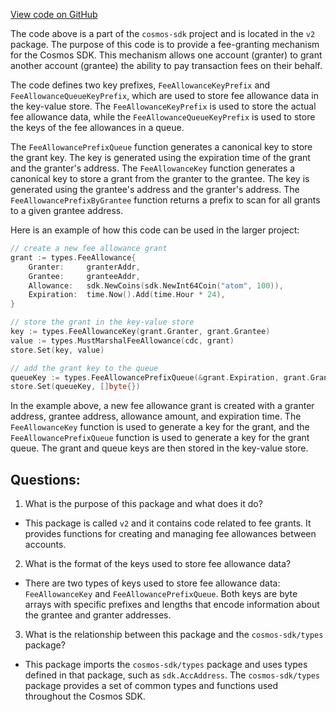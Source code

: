 [View code on GitHub](https://github.com/cosmos/cosmos-sdk/blob/main/x/feegrant/migrations/v2/keys.go)

The code above is a part of the `cosmos-sdk` project and is located in the `v2` package. The purpose of this code is to provide a fee-granting mechanism for the Cosmos SDK. This mechanism allows one account (granter) to grant another account (grantee) the ability to pay transaction fees on their behalf. 

The code defines two key prefixes, `FeeAllowanceKeyPrefix` and `FeeAllowanceQueueKeyPrefix`, which are used to store fee allowance data in the key-value store. The `FeeAllowanceKeyPrefix` is used to store the actual fee allowance data, while the `FeeAllowanceQueueKeyPrefix` is used to store the keys of the fee allowances in a queue. 

The `FeeAllowancePrefixQueue` function generates a canonical key to store the grant key. The key is generated using the expiration time of the grant and the granter's address. The `FeeAllowanceKey` function generates a canonical key to store a grant from the granter to the grantee. The key is generated using the grantee's address and the granter's address. The `FeeAllowancePrefixByGrantee` function returns a prefix to scan for all grants to a given grantee address.

Here is an example of how this code can be used in the larger project:

```go
// create a new fee allowance grant
grant := types.FeeAllowance{
    Granter:     granterAddr,
    Grantee:     granteeAddr,
    Allowance:   sdk.NewCoins(sdk.NewInt64Coin("atom", 100)),
    Expiration:  time.Now().Add(time.Hour * 24),
}

// store the grant in the key-value store
key := types.FeeAllowanceKey(grant.Granter, grant.Grantee)
value := types.MustMarshalFeeAllowance(cdc, grant)
store.Set(key, value)

// add the grant key to the queue
queueKey := types.FeeAllowancePrefixQueue(&grant.Expiration, grant.Granter)
store.Set(queueKey, []byte{})
```

In the example above, a new fee allowance grant is created with a granter address, grantee address, allowance amount, and expiration time. The `FeeAllowanceKey` function is used to generate a key for the grant, and the `FeeAllowancePrefixQueue` function is used to generate a key for the grant queue. The grant and queue keys are then stored in the key-value store.
## Questions: 
 1. What is the purpose of this package and what does it do?
- This package is called `v2` and it contains code related to fee grants. It provides functions for creating and managing fee allowances between accounts.

2. What is the format of the keys used to store fee allowance data?
- There are two types of keys used to store fee allowance data: `FeeAllowanceKey` and `FeeAllowancePrefixQueue`. Both keys are byte arrays with specific prefixes and lengths that encode information about the grantee and granter addresses.

3. What is the relationship between this package and the `cosmos-sdk/types` package?
- This package imports the `cosmos-sdk/types` package and uses types defined in that package, such as `sdk.AccAddress`. The `cosmos-sdk/types` package provides a set of common types and functions used throughout the Cosmos SDK.